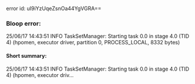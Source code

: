 error id: uI9iYzUqeZsnOa44YgVGRA==
### Bloop error:

25/06/17 14:43:51 INFO TaskSetManager: Starting task 0.0 in stage 4.0 (TID 4) (hpomen, executor driver, partition 0, PROCESS_LOCAL, 8332 bytes)
#### Short summary: 

25/06/17 14:43:51 INFO TaskSetManager: Starting task 0.0 in stage 4.0 (TID 4) (hpomen, executor driv...